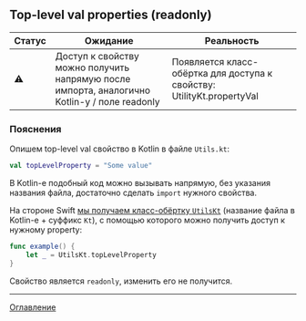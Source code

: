 ## Top-level val properties (readonly)

| Статус      | Ожидание                                                                                     | Реальность                                                             |
| ----------- | -------------------------------------------------------------------------------------------- | ---------------------------------------------------------------------- |
| :warning:   | Доступ к свойству можно получить напрямую после импорта, аналогично Kotlin-у / поле readonly | Появляется класс-обёртка для доступа к свойству: UtilityKt.propertyVal |

### Пояснения

Опишем top-level val свойство в Kotlin в файле `Utils.kt`:

```kotlin
val topLevelProperty = "Some value"
```

В Kotlin-е подобный код можно вызывать напрямую, без указания названия файла, достаточно сделать `import` нужного
свойства.

На стороне Swift [мы получаем класс-обёртку `UtilsKt`](https://kotlinlang.org/docs/native-objc-interop.html#top-level-functions-and-properties) (название файла в Kotlin-е + суффикс `Kt`),
с помощью которого можно получить доступ к нужному property:

```swift
func example() {
    let _ = UtilsKt.topLevelProperty
}
```

Свойство является `readonly`, изменить его не получится.

---
[Оглавление](/README.md)